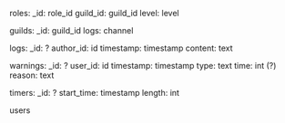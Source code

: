 roles:
    _id: role_id
	guild_id: guild_id
	level: level

guilds:
	_id: guild_id
	logs: channel

logs:
	_id: ?
	author_id: id
	timestamp: timestamp
	content: text

warnings:
	_id: ?
	user_id: id
	timestamp: timestamp
	type: text
	time: int (?)
	reason: text

timers:
	_id: ?
	start_time: timestamp
	length: int

users
